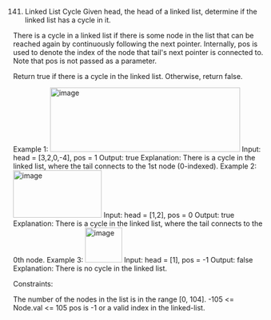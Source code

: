 141. Linked List Cycle
Given head, the head of a linked list, determine if the linked list has a cycle in it.

There is a cycle in a linked list if there is some node in the list that can be reached again by continuously following the next pointer. Internally, pos is used to denote the index of the node that tail's next pointer is connected to. Note that pos is not passed as a parameter.

Return true if there is a cycle in the linked list. Otherwise, return false.

 

Example 1:
<img width="380" height="129" alt="image" src="https://github.com/user-attachments/assets/24fd9896-1ebc-4ad1-b309-2f43671877e8" />
Input: head = [3,2,0,-4], pos = 1
Output: true
Explanation: There is a cycle in the linked list, where the tail connects to the 1st node (0-indexed).
Example 2:
<img width="177" height="95" alt="image" src="https://github.com/user-attachments/assets/1b14d9d7-3fc3-41bb-9bcc-76d9e92c73be" />
Input: head = [1,2], pos = 0
Output: true
Explanation: There is a cycle in the linked list, where the tail connects to the 0th node.
Example 3:
<img width="74" height="70" alt="image" src="https://github.com/user-attachments/assets/819631e3-ea1b-4690-a1e2-81ec57738b10" />
Input: head = [1], pos = -1
Output: false
Explanation: There is no cycle in the linked list.
 

Constraints:

The number of the nodes in the list is in the range [0, 104].
-105 <= Node.val <= 105
pos is -1 or a valid index in the linked-list.
